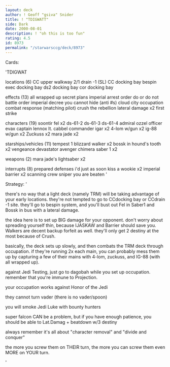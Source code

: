 ```yaml
---
layout: deck
author: ! Geoff "gsiva" Snider
title: ! "TDIGWATT"
side: Dark
date: 2000-08-01
description: ! "oh this is too fun"
rating: 4.5
id: 8973
permalink: "/starwarsccg/deck/8973"
---
```

Cards: 

'TDIGWAT

locations (6)
CC upper walkway 2/1 drain -1 (SL)
CC docking bay
bespin
exec docking bay
ds2 docking bay
cor docking bay

effects (13)
all wrapped up
secret plans
imperial arrest order
do or do not
battle order
imperial decree
you cannot hide (anti #s)
cloud city occupation
combat response (matching pilot)
crush the rebellion
lateral damage x2
first strike

characters (19)
soontir fel x2
ds-61-2
ds-61-3
ds-61-4
admiral ozzel
officer evax
captain lennox
lt. cabbel
commander igar x2
4-lom w/gun x2
ig-88 w/gun x2
Zuckuss x2
mara jade x2

starships/vehicles (11)
tempest 1
blizzard walker x2
bossk in hound's tooth x2
vengeance
devastator
avenger
chimera
saber 1 x2

weapons (2)
mara jade's lightsaber x2

interrupts (8)
prepared defenses
i'd just as soon kiss a wookie x2
imperial barrier x2
scanning crew
sniper
you are beaten
'

Strategy: '

there's no way that a light deck (namely TRM) will be taking advantage of your early locations.  they're not tempted to go to CCdocking bay or CCdrain -1 site.  they'll go to bespin system, and you'll bust out Fel in Saber1 and Bossk in bus with a lateral damage.

the idea here is to set up BIG damage for your opponent.  don't worry about spreading yourself thin, because IJASKAW and Barrier should save you.  Walkers are decent backup forfeit as well.	they'll only get 2 destiny at the most because of Crush.

basically, the deck sets up slowly, and then combats the TRM deck through occupation.  if they're running 2x each main, you can probably mess them up by capturing a few of their mains with 4-lom, zuckuss, and IG-88 (with all wrapped up).

against Jedi Testing, just go to dagobah while you set up occupation.  remember that you're immune to Projection.

your occupation works against Honor of the Jedi

they cannot turn vader (there is no vader/spoon)

you will smoke Jedi Luke with bounty hunters

super falcon CAN be a problem, but if you have enough patience, you should be able to Lat.Damag + beatdown w/3 destiny

always remember  it's all about "character removal" and "divide and conquer"

the more you screw them on THEIR turn, the more you can screw them even MORE on YOUR turn.


'
